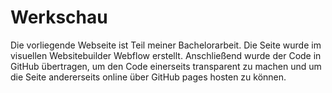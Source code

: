 # Werkschau

Die vorliegende Webseite ist Teil meiner Bachelorarbeit. Die Seite wurde im visuellen Websitebuilder Webflow erstellt. Anschließend wurde der Code in GitHub übertragen, um den Code einerseits transparent zu machen und um die Seite andererseits online über GitHub pages hosten zu können. 

